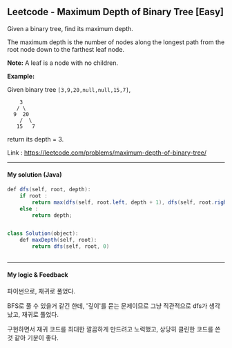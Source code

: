## Leetcode - Maximum Depth of Binary Tree [Easy]

Given a binary tree, find its maximum depth.

The maximum depth is the number of nodes along the longest path from the root node down to the farthest leaf node.

**Note:** A leaf is a node with no children.

**Example:**

Given binary tree `[3,9,20,null,null,15,7]`,

```
    3
   / \
  9  20
    /  \
   15   7
```

return its depth = 3.

Link : https://leetcode.com/problems/maximum-depth-of-binary-tree/



---



#### My solution (Java)

```java
def dfs(self, root, depth):
    if root : 
        return max(dfs(self, root.left, depth + 1), dfs(self, root.right, depth + 1))
    else : 
        return depth;


class Solution(object):
    def maxDepth(self, root):
        return dfs(self, root, 0)
        
```

---



#### My logic & Feedback

파이썬으로, 재귀로 풀었다.

BFS로 풀 수 있을거 같긴 한데, '깊이'를 묻는 문제이므로 그냥 직관적으로 dfs가 생각났고, 재귀로 풀었다.

구현하면서 재귀 코드를 최대한 깔끔하게 만드려고 노력했고, 상당히 클린한 코드를 쓴 것 같아 기분이 좋다.